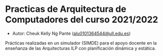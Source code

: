# Practicas de Arquitectura de Computadores del curso 2021/2022

* Autor: Cheuk Kelly Ng Pante (alu0101364544@ull.edu.es)

Prácticas realizadas en un simulador (SIMDE) para el apoyo docente en la enseñanza de las Arquitecturas ILP con planificación dinámica y estática.
